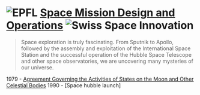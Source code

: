 # ![[EPFL](https://www.epfl.ch/en)](https://courses.edx.org/asset-v1:EPFLx+EE585x+1T2021+type@asset+block/EPFL50_2.png) [Space Mission Design and Operations](https://learning.edx.org/course/course-v1:EPFLx+EE585x+1T2021/home) ![[Swiss Space Innovation](https://space-innovation.ch/)](https://courses.edx.org/asset-v1:EPFLx+EE585x+1T2021+type@asset+block/SpaceInnovation_Logo_full_color.png)

> Space exploration is truly fascinating. From Sputnik to Apollo, followed by the assembly and exploitation of the International Space Station and the successful operation of the Hubble Space Telescope and other space observatories, we are uncovering many mysteries of our universe. 


1979 - [Agreement Governing the Activities of States on the Moon and Other Celestial Bodies](https://treaties.unoda.org/t/moon)
1990 - [Space hubble launch]


